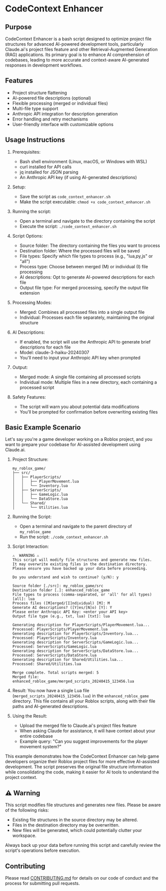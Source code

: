 # CodeContext Enhancer

## Purpose

CodeContext Enhancer is a bash script designed to optimize project file structures for advanced AI-powered development tools, particularly Claude.ai's project files feature and other Retrieval-Augmented Generation (RAG) applications. Its primary goal is to enhance AI comprehension of codebases, leading to more accurate and context-aware AI-generated responses in development workflows.

## Features

- Project structure flattening
- AI-powered file descriptions (optional)
- Flexible processing (merged or individual files)
- Multi-file type support
- Anthropic API integration for description generation
- Error handling and retry mechanisms
- User-friendly interface with customizable options

## Usage Instructions

1. Prerequisites:

   - Bash shell environment (Linux, macOS, or Windows with WSL)
   - curl installed for API calls
   - jq installed for JSON parsing
   - An Anthropic API key (if using AI-generated descriptions)

2. Setup:

   - Save the script as `code_context_enhancer.sh`
   - Make the script executable: `chmod +x code_context_enhancer.sh`

3. Running the script:

   - Open a terminal and navigate to the directory containing the script
   - Execute the script: `./code_context_enhancer.sh`

4. Script Options:

   - Source folder: The directory containing the files you want to process
   - Destination folder: Where the processed files will be saved
   - File types: Specify which file types to process (e.g., "lua,py,js" or "all")
   - Process type: Choose between merged (M) or individual (I) file processing
   - AI descriptions: Opt to generate AI-powered descriptions for each file
   - Output file type: For merged processing, specify the output file extension

5. Processing Modes:

   - Merged: Combines all processed files into a single output file
   - Individual: Processes each file separately, maintaining the original structure

6. AI Descriptions:

   - If enabled, the script will use the Anthropic API to generate brief descriptions for each file
   - Model: claude-3-haiku-20240307
   - You'll need to input your Anthropic API key when prompted

7. Output:

   - Merged mode: A single file containing all processed scripts
   - Individual mode: Multiple files in a new directory, each containing a processed script

8. Safety Features:
   - The script will warn you about potential data modifications
   - You'll be prompted for confirmation before overwriting existing files

## Basic Example Scenario

Let's say you're a game developer working on a Roblox project, and you want to prepare your codebase for AI-assisted development using Claude.ai.

1. Project Structure:

   ```
   my_roblox_game/
   ├── src/
   │   ├── PlayerScripts/
   │   │   ├── PlayerMovement.lua
   │   │   └── Inventory.lua
   │   ├── ServerScripts/
   │   │   ├── GameLogic.lua
   │   │   └── DataStore.lua
   │   └── Shared/
   │       └── Utilities.lua
   ```

2. Running the Script:

   - Open a terminal and navigate to the parent directory of `my_roblox_game`
   - Run the script: `./code_context_enhancer.sh`

3. Script Interaction:

   ```
   ⚠️  WARNING ⚠️
   This script will modify file structures and generate new files.
   It may overwrite existing files in the destination directory.
   Please ensure you have backed up your data before proceeding.

   Do you understand and wish to continue? (y/N): y

   Source folder [./src]: my_roblox_game/src
   Destination folder [.]: enhanced_roblox_game
   File types to process (comma-separated, or 'all' for all types) [all]: lua
   Process files ([M]erged/[I]ndividual) [M]: M
   Generate AI descriptions? ([Y]es/[N]o) [Y]: Y
   Please enter Anthropic API Key: <enter your API key>
   Output file type (e.g., txt, lua) [txt]: lua

   Generating description for PlayerScripts/PlayerMovement.lua...
   Processed: PlayerScripts/PlayerMovement.lua
   Generating description for PlayerScripts/Inventory.lua...
   Processed: PlayerScripts/Inventory.lua
   Generating description for ServerScripts/GameLogic.lua...
   Processed: ServerScripts/GameLogic.lua
   Generating description for ServerScripts/DataStore.lua...
   Processed: ServerScripts/DataStore.lua
   Generating description for Shared/Utilities.lua...
   Processed: Shared/Utilities.lua

   Merge complete. Total scripts merged: 5
   Merged file: enhanced_roblox_game/merged_scripts_20240415_123456.lua
   ```

4. Result:
   You now have a single Lua file (`merged_scripts_20240415_123456.lua`) in the `enhanced_roblox_game` directory. This file contains all your Roblox scripts, along with their file paths and AI-generated descriptions.

5. Using the Result:
   - Upload the merged file to Claude.ai's project files feature
   - When asking Claude for assistance, it will have context about your entire codebase
   - Example query: "Can you suggest improvements for the player movement system?"

This example demonstrates how the CodeContext Enhancer can help game developers organize their Roblox project files for more effective AI-assisted development. The script preserves the original file structure information while consolidating the code, making it easier for AI tools to understand the project context.

## ⚠️ Warning

This script modifies file structures and generates new files. Please be aware of the following risks:

- Existing file structures in the source directory may be altered.
- Files in the destination directory may be overwritten.
- New files will be generated, which could potentially clutter your workspace.

Always back up your data before running this script and carefully review the script's operations before execution.

## Contributing

Please read [CONTRIBUTING.md](CONTRIBUTING.md) for details on our code of conduct and the process for submitting pull requests.
